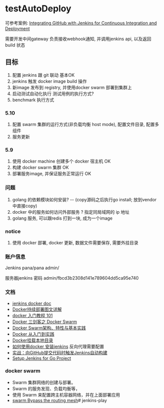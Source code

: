 # testAutoDeploy

可参考案例: [Integrating GitHub with Jenkins for Continuous Integration and Deployment](https://blog.doordash.com/integrating-github-with-jenkins-for-continuous-integration-and-deployment-7cae2c2161cb)

需要开发中间gateway 负责接收webhook通知, 并调用jenkins api, 以及返回build 状态

## 目标

1. 配置 jenkins 跟 git 联动  基本OK 
2. jenkins 触发 docker image build 操作
3. 新image 发布到 registry, 并使用docker swarm 部署到集群上
4. 启动测试自动化执行  测试用例的执行方式?
5. benchmark 执行方式

### 5.10
1. 配置 swarm 集群的运行方式(非负载均衡 host mode), 配置文件目录, 配置多组件
2. 服务更新 


### 5.9

1. 使用 docker machine 创建多个 docker 宿主机  OK
2. 构建 docker swarm 集群  OK
3. 部署服务image, 并保证服务正常运行  OK


### 问题
1. golang 的依赖模块如何安装? -- (copy源码之后执行go install; 放到vendor中直接copy)
2. docker 中的服务如何访问外部服务 ? 指定同局域网的 ip 地址
3. golang 服务, 可以跟redis 打到一块, 成为一个image



### notice

1. 使用 docker 部署, docker 更新, 数据文件需要保存, 需要外挂目录

### 账户信息
Jenkins
pana/pana
admin/

服务器jenkins 密码
admin/fbcd3b2308d141e789604dd5ca95e740



### 文档

* [jenkins docker doc](https://github.com/jenkinsci/docker/blob/master/README.md)
* [Docker持续部署图文详解](http://www.infoq.com/cn/articles/effective-ops-part-06)
* [docker 入门教程 101](http://dockone.io/article/101)
* [Docker 三剑客之 Docker Swarm](https://www.cnblogs.com/xishuai/p/docker-swarm.html)
* [Docker Swarm架构、特性与基本实践](https://blog.csdn.net/kenkao/article/details/78809330)
* [Docker 从入门到实践](https://yeasy.gitbooks.io/docker_practice/content/)
* [Docker挂载本地目录](https://blog.csdn.net/magerguo/article/details/72514813)
* [如何使用docker 安装jenkins](https://blog.csdn.net/boling_cavalry/article/details/78942408) 反向代理需要配置
* [实战：向GitHub提交代码时触发Jenkins自动构建](https://blog.csdn.net/boling_cavalry/article/details/78943061)
* [Setup Jenkins for Go Project](https://zpjiang.me/2017/08/09/Setup-Jenkins-for-Go-Projects/)



### docker swarm

* Swarm 集群网络的创建与部署。
* Swarm 的服务发现、负载均衡等，
* 使用 Swarm 来配置跨主机容器网络，并在上面部署应用
* [swarm Bypass the routing mesh](https://docs.docker.com/engine/swarm/ingress/#bypass-the-routing-mesh)# jenkins-play
